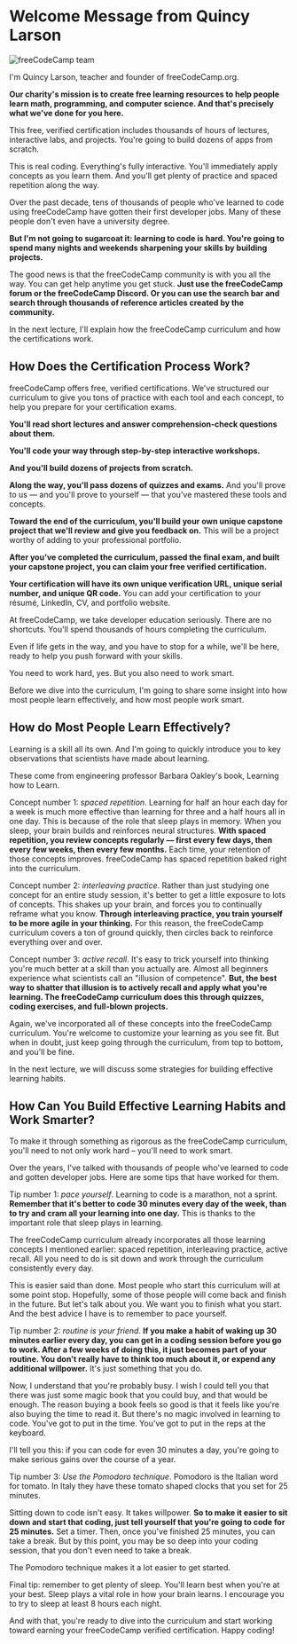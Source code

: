 # Welcome Message from Quincy Larson

![freeCodeCamp team](https://cdn.freecodecamp.org/curriculum/lecture-transcripts/freeCodeCamp_team.jpeg)

I'm Quincy Larson, teacher and founder of freeCodeCamp.org.

**Our charity's mission is to create free learning resources to help people learn math, programming, and computer science. And that's precisely what we've done for you here.**

This free, verified certification includes thousands of hours of lectures, interactive labs, and projects. You're going to build dozens of apps from scratch.

This is real coding. Everything's fully interactive. You'll immediately apply concepts as you learn them. And you'll get plenty of practice and spaced repetition along the way.

Over the past decade, tens of thousands of people who've learned to code using freeCodeCamp have gotten their first developer jobs. Many of these people don't even have a university degree.

**But I'm not going to sugarcoat it: learning to code is hard. You're going to spend many nights and weekends sharpening your skills by building projects.**

The good news is that the freeCodeCamp community is with you all the way. You can get help anytime you get stuck. **Just use the freeCodeCamp forum or the freeCodeCamp Discord. Or you can use the search bar and search through thousands of reference articles created by the community.**

In the next lecture, I'll explain how the freeCodeCamp curriculum and how the certifications work.

## How Does the Certification Process Work?

freeCodeCamp offers free, verified certifications. We've structured our curriculum to give you tons of practice with each tool and each concept, to help you prepare for your certification exams.

**You'll read short lectures and answer comprehension-check questions about them.**

**You'll code your way through step-by-step interactive workshops.**

**And you'll build dozens of projects from scratch.**

**Along the way, you'll pass dozens of quizzes and exams.** And you'll prove to us — and you'll prove to yourself — that you've mastered these tools and concepts.

**Toward the end of the curriculum, you'll build your own unique capstone project that we'll review and give you feedback on.** This will be a project worthy of adding to your professional portfolio.

**After you've completed the curriculum, passed the final exam, and built your capstone project, you can claim your free verified certification.**

**Your certification will have its own unique verification URL, unique serial number, and unique QR code.** You can add your certification to your résumé, LinkedIn, CV, and portfolio website.

At freeCodeCamp, we take developer education seriously. There are no shortcuts. You'll spend thousands of hours completing the curriculum.

Even if life gets in the way, and you have to stop for a while, we'll be here, ready to help you push forward with your skills.

You need to work hard, yes. But you also need to work smart.

Before we dive into the curriculum, I'm going to share some insight into how most people learn effectively, and how most people work smart.

## How do Most People Learn Effectively?

Learning is a skill all its own. And I'm going to quickly introduce you to key observations that scientists have made about learning.

These come from engineering professor Barbara Oakley's book, Learning how to Learn.

Concept number 1: *spaced repetition*. Learning for half an hour each day for a week is much more effective than learning for three and a half hours all in one day. This is because of the role that sleep plays in memory. When you sleep, your brain builds and reinforces neural structures. **With spaced repetition, you review concepts regularly — first every few days, then every few weeks, then every few months.** Each time, your retention of those concepts improves. freeCodeCamp has spaced repetition baked right into the curriculum.

Concept number 2: *interleaving practice*. Rather than just studying one concept for an entire study session, it's better to get a little exposure to lots of concepts. This shakes up your brain, and forces you to continually reframe what you know. **Through interleaving practice, you train yourself to be more agile in your thinking.** For this reason, the freeCodeCamp curriculum covers a ton of ground quickly, then circles back to reinforce everything over and over.

Concept number 3: *active recall*. It's easy to trick yourself into thinking you're much better at a skill than you actually are. Almost all beginners experience what scientists call an "illusion of competence". **But, the best way to shatter that illusion is to actively recall and apply what you're learning. The freeCodeCamp curriculum does this through quizzes, coding exercises, and full-blown projects.**

Again, we've incorporated all of these concepts into the freeCodeCamp curriculum. You're welcome to customize your learning as you see fit. But when in doubt, just keep going through the curriculum, from top to bottom, and you'll be fine.

In the next lecture, we will discuss some strategies for building effective learning habits.

## How Can You Build Effective Learning Habits and Work Smarter?

To make it through something as rigorous as the freeCodeCamp curriculum, you'll need to not only work hard – you'll need to work smart.

Over the years, I've talked with thousands of people who've learned to code and gotten developer jobs. Here are some tips that have worked for them.

Tip number 1: *pace yourself*. Learning to code is a marathon, not a sprint. **Remember that it's better to code 30 minutes every day of the week, than to try and cram all your learning into one day.** This is thanks to the important role that sleep plays in learning.

The freeCodeCamp curriculum already incorporates all those learning concepts I mentioned earlier: spaced repetition, interleaving practice, active recall. All you need to do is sit down and work through the curriculum consistently every day.

This is easier said than done. Most people who start this curriculum will at some point stop. Hopefully, some of those people will come back and finish in the future. But let's talk about you. We want you to finish what you start. And the best advice I have is to remember to pace yourself.

Tip number 2: *routine is your friend*. **If you make a habit of waking up 30 minutes earlier every day, you can get in a coding session before you go to work. After a few weeks of doing this, it just becomes part of your routine. You don't really have to think too much about it, or expend any additional willpower.** It's just something that you do.

Now, I understand that you're probably busy. I wish I could tell you that there was just some magic book that you could buy, and that would be enough. The reason buying a book feels so good is that it feels like you're also buying the time to read it. But there's no magic involved in learning to code. You've got to put in the time. You've got to put in the reps at the keyboard.

I'll tell you this: if you can code for even 30 minutes a day, you're going to make serious gains over the course of a year.

Tip number 3: *Use the Pomodoro technique*. Pomodoro is the Italian word for tomato. In Italy they have these tomato shaped clocks that you set for 25 minutes.

Sitting down to code isn't easy. It takes willpower. **So to make it easier to sit down and start that coding, just tell yourself that you're going to code for 25 minutes.** Set a timer. Then, once you've finished 25 minutes, you can take a break. But by this point, you may be so deep into your coding session, that you don't even need to take a break.

The Pomodoro technique makes it a lot easier to get started.

Final tip: remember to get plenty of sleep. You'll learn best when you're at your best. Sleep plays a vital role in how your brain learns. I encourage you to try to sleep at least 8 hours each night.

And with that, you're ready to dive into the curriculum and start working toward earning your freeCodeCamp verified certification. Happy coding!

